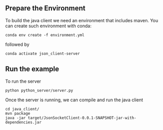 
## Prepare the Environment
To build the java client we need an environment that includes maven. You can create such environment with conda:
```
conda env create -f environment.yml
```
followed by
```
conda activate json_client-server
```

## Run the example 
To run the server
```
python python_server/server.py
```
Once the server is running, we can compile and run the java client
```
cd java_client/
mvn package
java -jar target/JsonSocketClient-0.0.1-SNAPSHOT-jar-with-dependencies.jar
```

